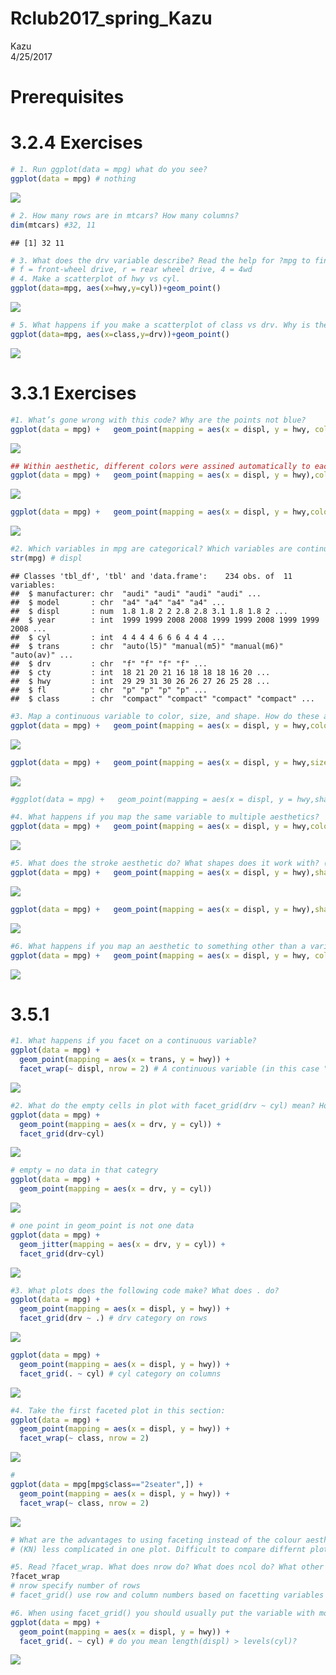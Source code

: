 # Rclub2017_spring_Kazu
Kazu  
4/25/2017  
# Prerequisites

# 3.2.4 Exercises

```r
# 1. Run ggplot(data = mpg) what do you see?
ggplot(data = mpg) # nothing
```

![](Rclub2017_Spring_Kazu_files/figure-html/unnamed-chunk-1-1.png)<!-- -->

```r
# 2. How many rows are in mtcars? How many columns?
dim(mtcars) #32, 11
```

```
## [1] 32 11
```

```r
# 3. What does the drv variable describe? Read the help for ?mpg to find out.
# f = front-wheel drive, r = rear wheel drive, 4 = 4wd
# 4. Make a scatterplot of hwy vs cyl.
ggplot(data=mpg, aes(x=hwy,y=cyl))+geom_point()
```

![](Rclub2017_Spring_Kazu_files/figure-html/unnamed-chunk-1-2.png)<!-- -->

```r
# 5. What happens if you make a scatterplot of class vs drv. Why is the plot not useful?
ggplot(data=mpg, aes(x=class,y=drv))+geom_point()
```

![](Rclub2017_Spring_Kazu_files/figure-html/unnamed-chunk-1-3.png)<!-- -->
# 3.3.1 Exercises

```r
#1. What’s gone wrong with this code? Why are the points not blue?
ggplot(data = mpg) +   geom_point(mapping = aes(x = displ, y = hwy, color = "blue")) 
```

![](Rclub2017_Spring_Kazu_files/figure-html/unnamed-chunk-2-1.png)<!-- -->

```r
## Within aesthetic, different colors were assined automatically to each level of variables in data (eg. year)
ggplot(data = mpg) +   geom_point(mapping = aes(x = displ, y = hwy),colour="blue") # outside aesthetic
```

![](Rclub2017_Spring_Kazu_files/figure-html/unnamed-chunk-2-2.png)<!-- -->

```r
ggplot(data = mpg) +   geom_point(mapping = aes(x = displ, y = hwy,colour=as.factor(year))) # example of colours within aesthetic
```

![](Rclub2017_Spring_Kazu_files/figure-html/unnamed-chunk-2-3.png)<!-- -->

```r
#2. Which variables in mpg are categorical? Which variables are continuous? (Hint: type ?mpg to read the documentation for the dataset). arow can you see this information when you run mpg?
str(mpg) # displ
```

```
## Classes 'tbl_df', 'tbl' and 'data.frame':	234 obs. of  11 variables:
##  $ manufacturer: chr  "audi" "audi" "audi" "audi" ...
##  $ model       : chr  "a4" "a4" "a4" "a4" ...
##  $ displ       : num  1.8 1.8 2 2 2.8 2.8 3.1 1.8 1.8 2 ...
##  $ year        : int  1999 1999 2008 2008 1999 1999 2008 1999 1999 2008 ...
##  $ cyl         : int  4 4 4 4 6 6 6 4 4 4 ...
##  $ trans       : chr  "auto(l5)" "manual(m5)" "manual(m6)" "auto(av)" ...
##  $ drv         : chr  "f" "f" "f" "f" ...
##  $ cty         : int  18 21 20 21 16 18 18 18 16 20 ...
##  $ hwy         : int  29 29 31 30 26 26 27 26 25 28 ...
##  $ fl          : chr  "p" "p" "p" "p" ...
##  $ class       : chr  "compact" "compact" "compact" "compact" ...
```

```r
#3. Map a continuous variable to color, size, and shape. How do these aesthetics behave differently for categorical vs. continuous variables?
ggplot(data = mpg) +   geom_point(mapping = aes(x = displ, y = hwy,colour=displ)) # color. continuous color gradient
```

![](Rclub2017_Spring_Kazu_files/figure-html/unnamed-chunk-2-4.png)<!-- -->

```r
ggplot(data = mpg) +   geom_point(mapping = aes(x = displ, y = hwy,size=displ)) # size. discreate size
```

![](Rclub2017_Spring_Kazu_files/figure-html/unnamed-chunk-2-5.png)<!-- -->

```r
#ggplot(data = mpg) +   geom_point(mapping = aes(x = displ, y = hwy,shape=displ)) # Error: A continuous variable can not be mapped to shape

#4. What happens if you map the same variable to multiple aesthetics?
ggplot(data = mpg) +   geom_point(mapping = aes(x = displ, y = hwy,colour=displ)) # colour and x-axis are redundant.
```

![](Rclub2017_Spring_Kazu_files/figure-html/unnamed-chunk-2-6.png)<!-- -->

```r
#5. What does the stroke aesthetic do? What shapes does it work with? (Hint: use ?geom_point)
ggplot(data = mpg) +   geom_point(mapping = aes(x = displ, y = hwy),shape = 10,fill="white",size=5,stroke=5) # stroke is effective in certain shape?
```

![](Rclub2017_Spring_Kazu_files/figure-html/unnamed-chunk-2-7.png)<!-- -->

```r
ggplot(data = mpg) +   geom_point(mapping = aes(x = displ, y = hwy),shape = 21,fill="white",size=5,stroke=5) # stroke is effective in certain shape
```

![](Rclub2017_Spring_Kazu_files/figure-html/unnamed-chunk-2-8.png)<!-- -->

```r
#6. What happens if you map an aesthetic to something other than a variable name, like aes(colour = displ < 5)?
ggplot(data = mpg) +   geom_point(mapping = aes(x = displ, y = hwy, colour=displ<5))  # two colours (boundary is 5) becasue displ<5 gave us True/False vectors. Interesting!
```

![](Rclub2017_Spring_Kazu_files/figure-html/unnamed-chunk-2-9.png)<!-- -->
# 3.5.1

```r
#1. What happens if you facet on a continuous variable?
ggplot(data = mpg) + 
  geom_point(mapping = aes(x = trans, y = hwy)) + 
  facet_wrap(~ displ, nrow = 2) # A continuous variable (in this case "displ") was treated as discrite numbers. 
```

![](Rclub2017_Spring_Kazu_files/figure-html/unnamed-chunk-3-1.png)<!-- -->

```r
#2. What do the empty cells in plot with facet_grid(drv ~ cyl) mean? How do they relate to this plot?
ggplot(data = mpg) + 
  geom_point(mapping = aes(x = drv, y = cyl)) +
  facet_grid(drv~cyl)
```

![](Rclub2017_Spring_Kazu_files/figure-html/unnamed-chunk-3-2.png)<!-- -->

```r
# empty = no data in that categry
ggplot(data = mpg) + 
  geom_point(mapping = aes(x = drv, y = cyl))
```

![](Rclub2017_Spring_Kazu_files/figure-html/unnamed-chunk-3-3.png)<!-- -->

```r
# one point in geom_point is not one data
ggplot(data = mpg) + 
  geom_jitter(mapping = aes(x = drv, y = cyl)) +
  facet_grid(drv~cyl)  
```

![](Rclub2017_Spring_Kazu_files/figure-html/unnamed-chunk-3-4.png)<!-- -->

```r
#3. What plots does the following code make? What does . do?
ggplot(data = mpg) + 
  geom_point(mapping = aes(x = displ, y = hwy)) +
  facet_grid(drv ~ .) # drv category on rows
```

![](Rclub2017_Spring_Kazu_files/figure-html/unnamed-chunk-3-5.png)<!-- -->

```r
ggplot(data = mpg) + 
  geom_point(mapping = aes(x = displ, y = hwy)) +
  facet_grid(. ~ cyl) # cyl category on columns
```

![](Rclub2017_Spring_Kazu_files/figure-html/unnamed-chunk-3-6.png)<!-- -->

```r
#4. Take the first faceted plot in this section:
ggplot(data = mpg) + 
  geom_point(mapping = aes(x = displ, y = hwy)) + 
  facet_wrap(~ class, nrow = 2)
```

![](Rclub2017_Spring_Kazu_files/figure-html/unnamed-chunk-3-7.png)<!-- -->

```r
# 
ggplot(data = mpg[mpg$class=="2seater",]) + 
  geom_point(mapping = aes(x = displ, y = hwy)) + 
  facet_wrap(~ class, nrow = 2)
```

![](Rclub2017_Spring_Kazu_files/figure-html/unnamed-chunk-3-8.png)<!-- -->

```r
# What are the advantages to using faceting instead of the colour aesthetic? What are the disadvantages? How might the balance change if you had a larger dataset?
# (KN) less complicated in one plot. Difficult to compare differnt plots in details (Eg. how much overlapped)

#5. Read ?facet_wrap. What does nrow do? What does ncol do? What other options control the layout of the individual panels? Why doesn’t facet_grid() have nrow and ncol variables?
?facet_wrap
# nrow specify number of rows
# facet_grid() use row and column numbers based on facetting variables automatically.

#6. When using facet_grid() you should usually put the variable with more unique levels in the columns. Why?
ggplot(data = mpg) + 
  geom_point(mapping = aes(x = displ, y = hwy)) +
  facet_grid(. ~ cyl) # do you mean length(displ) > levels(cyl)?
```

![](Rclub2017_Spring_Kazu_files/figure-html/unnamed-chunk-3-9.png)<!-- -->
